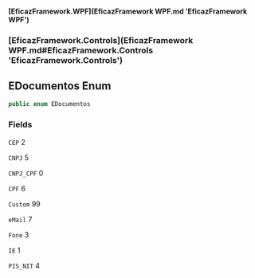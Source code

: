#### [EficazFramework.WPF](EficazFramework WPF.md 'EficazFramework WPF')
### [EficazFramework.Controls](EficazFramework WPF.md#EficazFramework.Controls 'EficazFramework.Controls')

## EDocumentos Enum

```csharp
public enum EDocumentos
```
### Fields

<a name='EficazFramework.Controls.EDocumentos.CEP'></a>

`CEP` 2

<a name='EficazFramework.Controls.EDocumentos.CNPJ'></a>

`CNPJ` 5

<a name='EficazFramework.Controls.EDocumentos.CNPJ_CPF'></a>

`CNPJ_CPF` 0

<a name='EficazFramework.Controls.EDocumentos.CPF'></a>

`CPF` 6

<a name='EficazFramework.Controls.EDocumentos.Custom'></a>

`Custom` 99

<a name='EficazFramework.Controls.EDocumentos.eMail'></a>

`eMail` 7

<a name='EficazFramework.Controls.EDocumentos.Fone'></a>

`Fone` 3

<a name='EficazFramework.Controls.EDocumentos.IE'></a>

`IE` 1

<a name='EficazFramework.Controls.EDocumentos.PIS_NIT'></a>

`PIS_NIT` 4